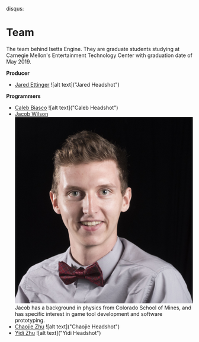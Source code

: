 disqus: 

# Team

The team behind Isetta Engine. They are graduate students studying at Carnegie Mellon's Entertainment Technology Center with graduation date of May 2019.

**Producer**
- [Jared Ettinger](https://jettingerworks.com/)
    ![alt text]("Jared Headshot")

**Programmers**
- [Caleb Biasco](https://calebbiasco.com/)
    ![alt text]("Caleb Headshot")
- [Jacob Wilson](http://jacwilso.com/)
    ![alt text](images/team/Jacob.JPG "Jacob Headshot")
    Jacob has a background in physics from Colorado School of Mines, and has specific interest in game tool development and software prototyping.
- [Chaojie Zhu](http://zcj.io/)
    ![alt text]("Chaojie Headshot")
- [Yidi Zhu](http://yidizhu.com/)
    ![alt text]("Yidi Headshot")